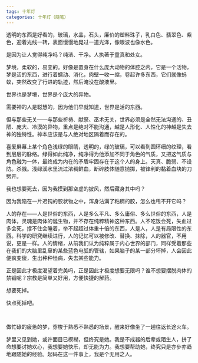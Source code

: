 ```yaml
---
tags: 十年灯
categories: 十年灯（随笔）
---
```


透明的东西是好看的，玻璃，水晶，石头，廉价的塑料珠子，乳白色、翡翠色、紫色，迎着光线一转，表面慢慢地晃过一道光泽，像眼波也像水色。

是因为让人觉得纯净吗？纯洁、干净。人执著于童真和处女。

梦境，柔软的，易变的。好像是置身在什么庞大动物的体腔之内，它是一个活物，梦是活的东西，进行着蠕动、消化，肉壁一收一缩，卷起许多东西，它们就像蚂蚁，突然改变了行进的轨迹，然后淹没在酸液里。

世界也是梦境，世界是个庞大的异物。

需要神的人是聪慧的，因为他们早就知道，世界是活的东西。

但与那些无关——与那些祈祷、献祭、巫术无关，世界必须是全然无法沟通的、丑陋、庞大、冷漠的异物，重点是绝对不能沟通，越是人形化、人性化的神越是失去神的独特性。神本应该是与人绝对地区隔着而存在的。

喜爱屏幕上某个角色浅绿的眼睛，透明的，绿的玻璃，可以看到圆环细的纹理，看到层层的脉络。绿得如此纯净，纯净得为他添加不同于角色的气质，又把这气质与角色融为一体，最终成为内在的矛盾牢固存在于这个人的身上。天真、脆弱、不设防。杀戮。浅绿溪水里流过浓稠鲜血，断碎肢体随意抛掷，被锋利的黏着血块的刀劈开。

我也想要死去，因为我摸到那空虚的披风，然后藏身其中吗？

因为我陷在一片迟钝的胶状物之中，浑身沾满了粘稠的胶，怎么也甩不开它吗？

人的存在——人是世俗的东西，人是多么平凡、多么庸俗、多么世俗的东西，人是肉体，灵魂是肉体的诞生物，并不存在纯粹精神这种东西。人不吃饭会死，失血过多会死，撑不住会睡着，举不起超过体重十倍的东西，人是人，人是有局限性的东西。科学的研究继续进行，人的记忆可以被修改、替换、抹除，人的器官，不用说，更是一样。人的情绪，从前我们认为纯粹属于内心世界的部门，同样受着那些在我们的大脑里乱窜的某些蓝色电弧的管辖，如果脑子的某一部分坏掉，人会因此便疯变傻，生出种种怪病，失去某些能力。

正是因此才极度渴望着完美吗，正是因此才极度想要无限吗？谁不想要摆脱肉体的禁锢呢？宗教是简单又好用，方便快捷的解药。

想要死掉。

快点死掉吧。

<br/>

做忙碌的疲惫的梦，穿梭于熟悉不熟悉的场景，醒来好像坐了一趟往返长途火车。

梦里又见到她，或许面目已模糊，但终究是她。我是不成器的后辈或陌生人，拼了命想要讨她欢心，我想要她快乐，却无能为力。我想要帮助她，终究只是亦步亦趋地跟随她的经验。起码在这一件事上，我是个无用之人。

